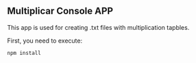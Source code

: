 ## Multiplicar Console APP
This app is used for creating .txt files with multiplication tapbles.

First, you need to execute:

```
npm install
```